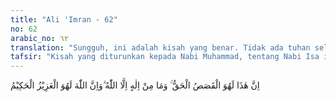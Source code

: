 ```yaml
---
title: "Ali 'Imran - 62"
no: 62
arabic_no: ٦٢
translation: "Sungguh, ini adalah kisah yang benar. Tidak ada tuhan selain Allah, dan sungguh, Allah Mahaperkasa, Mahabijaksana."
tafsir: "Kisah yang diturunkan kepada Nabi Muhammad, tentang Nabi Isa itu, itulah yang benar, bukan pendapat orang Nasrani dan bukan pula pendapat orang Yahudi.\n\nTidak ada Tuhan yang wajib disembah melainkan Allah karena Allah yang menciptakan segala sesuatu dan tidak satu pun yang dapat menyamai-Nya. Di dalam ayat ini jelas terdapat suatu bantahan terhadap orang Nasrani yang mengatakan bahwa Allah salah satu dari oknum yang tiga.\n\nPada ayat yang lain Allah berfirman:\n\nSungguh, telah kafir orang-orang yang mengatakan bahwa Allah adalah yang ketiga dari yang tiga, ¦ (al-Ma'idah/5: 73).\n\nKemudian Allah menegaskan lagi bahwa Allah-lah yang Mahaperkasa Yang Mahabijaksana, tak ada yang dapat menandingi-Nya."
---
```


اِنَّ هٰذَا لَهُوَ الْقَصَصُ الْحَقُّ ۚ وَمَا مِنْ اِلٰهٍ اِلَّا اللّٰهُ ۗوَاِنَّ اللّٰهَ لَهُوَ الْعَزِيْزُ الْحَكِيْمُ
